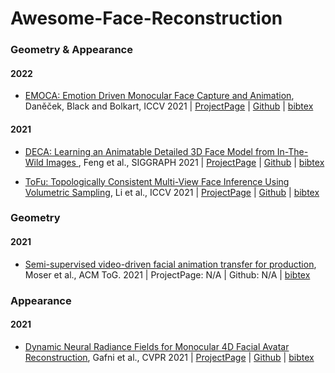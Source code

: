 # Awesome-Face-Reconstruction

### Geometry & Appearance
#### 2022
- [EMOCA: Emotion Driven Monocular Face Capture and Animation](https://ps.is.mpg.de/uploads_file/attachment/attachment/686/EMOCA__CVPR22.pdf),  Daněček, Black and Bolkart, ICCV 2021 | [ProjectPage](https://emoca.is.tue.mpg.de/) | [Github](https://github.com/radekd91/emoca) | [bibtex](./face-reconstruction.bib#danvevcek2022emoca)

#### 2021
- [DECA: Learning an Animatable Detailed 3D Face Model from In-The-Wild Images ](https://files.is.tue.mpg.de/black/papers/SIGGRAPH21_DECA.pdf), Feng et al., SIGGRAPH 2021 | [ProjectPage](https://deca.is.tue.mpg.de/) | [Github](https://github.com/YadiraF/DECA) | [bibtex](./face-reconstruction.bib#Feng:SIGGRAPH:2021)

- [ToFu: Topologically Consistent Multi-View Face Inference Using Volumetric Sampling](https://openaccess.thecvf.com/content/ICCV2021/papers/Li_Topologically_Consistent_Multi-View_Face_Inference_Using_Volumetric_Sampling_ICCV_2021_paper.pdf), Li et al., ICCV 2021 | [ProjectPage](https://vgl.ict.usc.edu/Software/ToFu/) | [Github](https://github.com/tianyeli/tofu) | [bibtex](./face-reconstruction.bib#li2021tofu)

### Geometry
#### 2021
- [Semi-supervised video-driven facial animation transfer for production](https://dl.acm.org/doi/abs/10.1145/3478513.3480515), Moser et al., ACM ToG. 2021 | ProjectPage: N/A | Github: N/A | [bibtex](./face-reconstruction.bib#moser2021semi)

### Appearance
#### 2021
- [Dynamic Neural Radiance Fields for Monocular 4D Facial Avatar Reconstruction](https://openaccess.thecvf.com/content/CVPR2021/papers/Gafni_Dynamic_Neural_Radiance_Fields_for_Monocular_4D_Facial_Avatar_Reconstruction_CVPR_2021_paper.pdf), Gafni et al., CVPR 2021 | [ProjectPage](https://gafniguy.github.io/4D-Facial-Avatars/) | [Github](https://github.com/gafniguy/4D-Facial-Avatars) | [bibtex](./face-reconstruction.bib#Gafni_2021_CVPR)